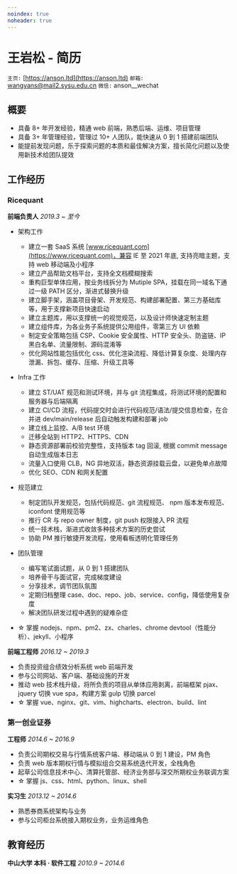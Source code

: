 ```yaml
---
noindex: true
noheader: true
---
```


# 王岩松 - 简历

`主页:` [https://anson.ltd](https://anson.ltd) `邮箱:` [wangyans@mail2.sysu.edu.cn](mailto:wangyans@mail2.sysu.edu.cn) `微信:` anson\_\_wechat

## 概要

- 具备 8+ 年开发经验，精通 web 前端，熟悉后端、运维、项目管理
- 具备 3+ 年管理经验，管理过 10+ 人团队，能快速从 0 到 1 搭建前端团队
- 能提前发现问题，乐于探索问题的本质和最佳解决方案，擅长简化问题以及使用新技术给团队提效

## 工作经历

### Ricequant

**前端负责人** _2019.3 ~ 至今_

- 架构工作

  - 建立一套 SaaS 系统 [www.ricequant.com](https://www.ricequant.com)，兼容 IE 至 2021 年底, 支持亮暗主题，支持 web 移动端及小程序
  - 建立产品帮助文档平台，支持全文档模糊搜索
  - 重构巨型单体应用，按业务线拆分为 Mutiple SPA，挂载在同一域名下通过一级 PATH 区分，渐进式替换升级
  - 建立脚手架，涵盖项目骨架、开发规范、构建部署配置、第三方基础库等，用于支撑新项目快速启动
  - 建立主题库，用以支撑统一的视觉规范，以及设计师快速定制主题
  - 建立组件库，为各业务子系统提供公用组件，零第三方 UI 依赖
  - 制定安全策略包括 CSP、Cookie 安全属性、HTTP 安全头、防盗链、IP 黑白名单、流量限制、源码混淆等
  - 优化网站性能包括优化 css、优化渲染流程、降低计算复杂度、处理内存泄漏、拆包、缓存、压缩、升级工具等

- Infra 工作

  - 建立 ST/UAT 规范和测试环境，并与 git 流程集成，将测试环境的配置和服务器与后端隔离
  - 建立 CI/CD 流程，代码提交时会进行代码规范/语法/提交信息检查，在合并进 dev/main/release 后自动触发构建和部署 job
  - 建立线上监控、A/B test 环境
  - 迁移全站到 HTTP2、HTTPS、CDN
  - 静态资源部署前校验完整性，支持版本 tag 回滚, 根据 commit message 自动生成版本日志
  - 流量入口使用 CLB，NG 异地双活，静态资源挂载云盘，以避免单点故障
  - 优化 SEO、CDN 和网关配置

- 规范建立

  - 制定团队开发规范，包括代码规范、git 流程规范、 npm 版本发布规范、iconfont 使用规范等
  - 推行 CR 与 repo owner 制度，git push 权限接入 PR 流程
  - 统一技术栈，渐进式收敛多种技术方案的历史尝试
  - 协助 PM 推行敏捷开发流程，使用看板透明化管理任务

- 团队管理

  - 编写笔试面试题，从 0 到 1 搭建团队
  - 培养骨干与面试官，完成梯度建设
  - 分享技术，调节团队氛围
  - 定期归档整理 case、doc、repo、job、service、config，降低使用复杂度
  - 解决团队研发过程中遇到的疑难杂症

- ☆ 掌握 nodejs、npm、pm2、zx、charles、chrome devtool（性能分析）、jekyll、小程序

**前端工程师** _2016.12 ~ 2019.3_

- 负责投资组合绩效分析系统 web 前端开发
- 参与公司网站、客户端、基础设施的开发
- 推动 web 技术栈升级，将所负责的项目从单体应用剥离，前端框架 pjax、jquery 切换 vue spa，构建方案 gulp 切换 parcel
- ☆ 掌握 vue、nginx、git、vim、highcharts、electron、build、lint

### 第一创业证券

**工程师** _2014.6 ~ 2016.9_

- 负责公司期权交易与行情系统客户端、移动端从 0 到 1 建设，PM 角色
- 负责 web 版本期权行情与模拟组合交易系统迭代开发，全栈角色
- 起草公司信息技术中心、清算托管部、经济业务部与深交所期权业务联调方案
- ☆ 掌握 js、css、html、python、linux、shell

**实习生** _2013.12 ~ 2014.6_

- 熟悉券商系统架构与业务
- 参与公司柜台系统接入期权业务，业务运维角色

## 教育经历

**中山大学 本科 · 软件工程** _2010.9 ~ 2014.6_
